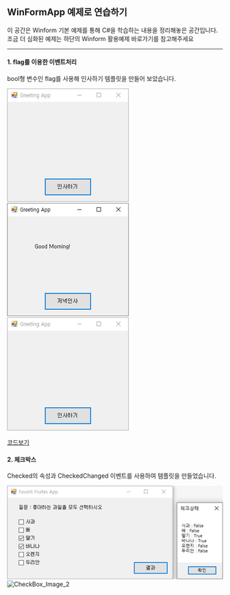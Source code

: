 ## WinFormApp 예제로 연습하기

이 공간은 Winform 기본 예제를 통해 C#을 학습하는 내용을 정리해놓은 공간입니다. 조금 더 심화된 예제는 하단의 Winform 활용예제 바로가기를 참고해주세요

----------

#### 1. flag를 이용한 이벤트처리
bool형 변수인 flag를 사용해 인사하기 템플릿을 만들어 보았습니다.

![flag_Image_1](https://github.com/zizi0308/StudyDesktopApp/blob/main/images/img_20210313_150341_001.png)
![flag_Image_2](https://github.com/zizi0308/StudyDesktopApp/blob/main/images/img_20210313_150306_001.png)
![flag_Image_3](https://github.com/zizi0308/StudyDesktopApp/blob/main/images/img_20210313_150341_001.png)

[코드보기](https://github.com/zizi0308/StudyDesktopApp/blob/main/WinformApp/PracticeWinApp/FlagWinApp/Form1.cs)


#### 2. 체크박스
Checked의 속성과 CheckedChanged 이벤트를 사용하여 템플릿을 만들었습니다.

![CheckBox_Image_1](https://github.com/zizi0308/StudyDesktopApp/blob/main/images/img_20210313_150304_001.png)
![CheckBox_Image_2]()

